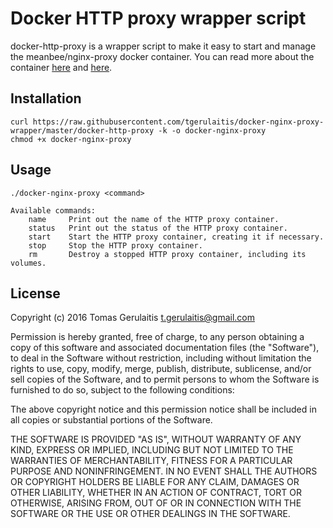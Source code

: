 # Docker HTTP proxy wrapper script

docker-http-proxy is a wrapper script to make it easy to start and manage the meanbee/nginx-proxy docker container. You can read more about the container [here](https://github.com/meanbee/docker-nginx-proxy) and [here](https://github.com/jwilder/nginx-proxy).

## Installation

    curl https://raw.githubusercontent.com/tgerulaitis/docker-nginx-proxy-wrapper/master/docker-http-proxy -k -o docker-nginx-proxy
    chmod +x docker-nginx-proxy

## Usage

    ./docker-nginx-proxy <command>

    Available commands:
        name     Print out the name of the HTTP proxy container.
        status   Print out the status of the HTTP proxy container.
        start    Start the HTTP proxy container, creating it if necessary.
        stop     Stop the HTTP proxy container.
        rm       Destroy a stopped HTTP proxy container, including its volumes.

## License

Copyright (c) 2016 Tomas Gerulaitis <t.gerulaitis@gmail.com>

Permission is hereby granted, free of charge, to any person obtaining a copy
of this software and associated documentation files (the "Software"), to deal
in the Software without restriction, including without limitation the rights
to use, copy, modify, merge, publish, distribute, sublicense, and/or sell
copies of the Software, and to permit persons to whom the Software is
furnished to do so, subject to the following conditions:

The above copyright notice and this permission notice shall be included in all
copies or substantial portions of the Software.

THE SOFTWARE IS PROVIDED "AS IS", WITHOUT WARRANTY OF ANY KIND, EXPRESS OR
IMPLIED, INCLUDING BUT NOT LIMITED TO THE WARRANTIES OF MERCHANTABILITY,
FITNESS FOR A PARTICULAR PURPOSE AND NONINFRINGEMENT. IN NO EVENT SHALL THE
AUTHORS OR COPYRIGHT HOLDERS BE LIABLE FOR ANY CLAIM, DAMAGES OR OTHER
LIABILITY, WHETHER IN AN ACTION OF CONTRACT, TORT OR OTHERWISE, ARISING FROM,
OUT OF OR IN CONNECTION WITH THE SOFTWARE OR THE USE OR OTHER DEALINGS IN THE
SOFTWARE.
